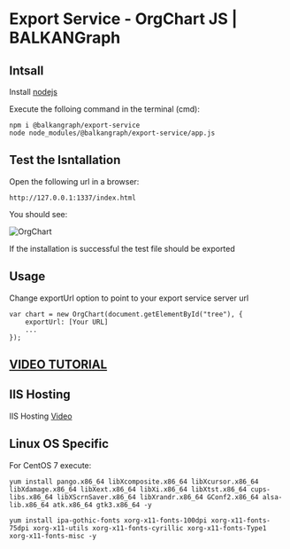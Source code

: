 # Export Service - OrgChart JS | BALKANGraph


## Intsall


Install [nodejs](https://nodejs.org/en/download/)

Execute the folloing command in the terminal (cmd):
```
npm i @balkangraph/export-service
node node_modules/@balkangraph/export-service/app.js
```

## Test the Isntallation 

Open the following url in a browser:

```
http://127.0.0.1:1337/index.html
```

You should see:

![OrgChart](https://balkangraph.com/content/img/test-export.png)

If the installation is successful the test file should be exported

## Usage

Change exportUrl option to point to your export service server url
```
var chart = new OrgChart(document.getElementById("tree"), {
    exportUrl: [Your URL]
    ... 
});
```

## [VIDEO TUTORIAL](https://www.youtube.com/watch?v=0aoycuMtqNc&feature=youtu.be)

## IIS Hosting

IIS Hosting [Video](https://www.youtube.com/watch?v=0aoycuMtqNc&feature=youtu.be)



## Linux OS Specific

For CentOS 7 execute:

```
yum install pango.x86_64 libXcomposite.x86_64 libXcursor.x86_64 libXdamage.x86_64 libXext.x86_64 libXi.x86_64 libXtst.x86_64 cups-libs.x86_64 libXScrnSaver.x86_64 libXrandr.x86_64 GConf2.x86_64 alsa-lib.x86_64 atk.x86_64 gtk3.x86_64 -y

yum install ipa-gothic-fonts xorg-x11-fonts-100dpi xorg-x11-fonts-75dpi xorg-x11-utils xorg-x11-fonts-cyrillic xorg-x11-fonts-Type1 xorg-x11-fonts-misc -y
```
